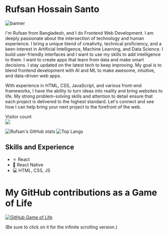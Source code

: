 # Rufsan Hossain Santo

<img alt="banner" src="https://media.licdn.com/dms/image/D5616AQEEECL6DmzJbQ/profile-displaybackgroundimage-shrink_350_1400/0/1708984616759?e=1714608000&v=beta&t=a8buQYH3Z0XNeEH8HBDFQL6MWXqLniNR3pFLpUEXlhI"/>

I'm Rufsan from Bangladesh, and I do Frontend Web Development. I am deeply passionate about the intersection of technology and human experience. I bring a unique blend of creativity, technical proficiency, and a keen interest in Artificial Intelligence, Machine Learning, and Data Science. I build user-friendly interfaces and I want to use my skills to add intelligence to them. I want to create apps that learn from data and make smart decisions. I stay updated on the latest tech to keep improving. My goal is to blend frontend development with AI and ML to make awesome, intuitive, and data-driven web apps.

With experience in HTML, CSS, JavaScript, and various front-end frameworks, I have the ability to turn ideas into reality and bring websites to life. My strong problem-solving skills and attention to detail ensure that each project is delivered to the highest standard. Let's connect and see how I can help bring your next project to the forefront of the web.

<p> 
  Visitor count<br>
  <img src="https://profile-counter.glitch.me/RufsanHossain/count.svg" />
</p>

![Rufsan's GitHub stats](https://github-readme-stats.vercel.app/api?username=RufsanHossain&show_icons=true&theme=dark)
![Top Langs](https://github-readme-stats.vercel.app/api/top-langs/?username=RufsanHossain&layout=compact&size_weight=0.5&count_weight=0.5&theme=dark)

## Skills and Experience
* ⚛ React
* 📱 React Native
* 💻 HTML, CSS, JS

# My GitHub contributions as a Game of Life

[![GitHub Game of Life](https://github4life.herokuapp.com/RufsanHossain.gif?z=6)](https://github4life.herokuapp.com/RufsanHossain)

(Be sure to click on it for the infinite scrolling version.)

